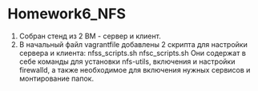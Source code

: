 # Homework6_NFS
1. Собран стенд из 2 ВМ - сервер и клиент.
2. В начальный файл vagrantfile добавлены 2 скрипта для настройки сервера и клиента: nfss_scripts.sh nfsс_scripts.sh Они содержат в себе команды для установки nfs-utils, включения и настройки firewalld, а также необходимое для включения нужных сервисов и монтирование папок.
